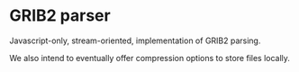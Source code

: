 # GRIB2 parser

Javascript-only, stream-oriented, implementation of GRIB2 parsing.

We also intend to eventually offer compression options to store files locally.
